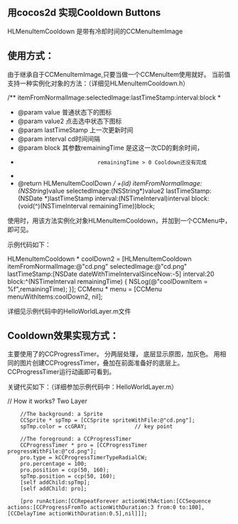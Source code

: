## 用cocos2d 实现Cooldown Buttons

HLMenuItemCooldown 是带有冷却时间的CCMenuItemImage

## 使用方式：
由于继承自于CCMenuItemImage,只要当做一个CCMenuItem使用就好。
当前值支持一种实例化对象的方法：（详细见HLMenuItemCooldown.h）  


/** itemFromNormalImage:selectedImage:lastTimeStamp:interval:block
 *
 *  @param  value               普通状态下的图标
 *  @param  value2              点击选中状态下图标
 *  @param  lastTimeStamp       上一次更新时间
 *  @param  interval            cd时间间隔
 *  @param  block               其参数remainingTime 是这这一次CD的剩余时间，
 *                              remainingTime > 0 Cooldown还没有完成
 *
 *  @return HLMenuItemCoolDown 
 */
+(id) itemFromNormalImage:(NSString*)value 
            selectedImage:(NSString*)value2
            lastTimeStamp:(NSDate *)lastTimeStamp
                 interval:(NSTimeInterval)interval
                    block:(void(^)(NSTimeInterval remainingTime))block;  


使用时，用该方法实例化对象HLMenuItemCooldown，并加到一个CCMenu中，即可见。

示例代码如下：



HLMenuItemCooldown * coolDown2 = [HLMenuItemCooldown itemFromNormalImage:@"cd.png" selectedImage:@"cd.png" lastTimeStamp:[NSDate dateWithTimeIntervalSinceNow:-5] interval:20 block:^(NSTimeInterval remainingTime) {
            NSLog(@"coolDownItem = %f",remainingTime);
        }];
CCMenu * menu = [CCMenu menuWithItems:coolDown2, nil];



详细见示例代码中的HelloWorldLayer.m文件


## Cooldown效果实现方式：
主要使用了的CCProgressTimer。
分两层处理，
底层显示原图，加灰色。
用相同的图片创建CCProgressTimer，叠加在前面准备好的底层上。
CCProgressTimer运行动画即可看到。

关键代买如下：（详细参加示例代码中：HelloWorldLayer.m）

//      How it works?  Two Layer
  
        //The background: a Sprite
		CCSprite * spTmp = [CCSprite spriteWithFile:@"cd.png"];
        spTmp.color = ccGRAY;               // key point
        
        //The foreground: a CCProgressTimer
        CCProgressTimer * pro = [CCProgressTimer progressWithFile:@"cd.png"];
        pro.type = kCCProgressTimerTypeRadialCW;
        pro.percentage = 100;
        pro.position = ccp(50, 160);
        spTmp.position = ccp(50, 160);
        [self addChild:spTmp];
        [self addChild: pro];
        
        [pro runAction:[CCRepeatForever actionWithAction:[CCSequence actions:[CCProgressFromTo actionWithDuration:3 from:0 to:100], [CCDelayTime actionWithDuration:0.5],nil]]];
